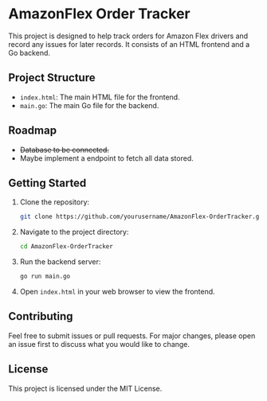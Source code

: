 # AmazonFlex Order Tracker

This project is designed to help track orders for Amazon Flex drivers and record any issues for later records. It consists of an HTML frontend and a Go backend.

## Project Structure

- `index.html`: The main HTML file for the frontend.
- `main.go`: The main Go file for the backend.

## Roadmap

- ~~Database to be connected.~~
- Maybe implement a endpoint to fetch all data stored.

## Getting Started

1. Clone the repository:

    ```sh
    git clone https://github.com/yourusername/AmazonFlex-OrderTracker.git
    ```

2. Navigate to the project directory:

    ```sh
    cd AmazonFlex-OrderTracker
    ```

3. Run the backend server:

    ```sh
    go run main.go
    ```

4. Open `index.html` in your web browser to view the frontend.

## Contributing

Feel free to submit issues or pull requests. For major changes, please open an issue first to discuss what you would like to change.

## License

This project is licensed under the MIT License.
